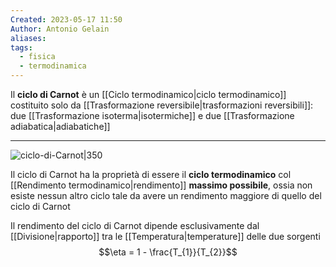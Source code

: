 ```yaml
---
Created: 2023-05-17 11:50
Author: Antonio Gelain
aliases: 
tags:
  - fisica
  - termodinamica
---
```


Il **ciclo di Carnot** è un [[Ciclo termodinamico|ciclo termodinamico]] costituito solo da [[Trasformazione reversibile|trasformazioni reversibili]]: due [[Trasformazione isoterma|isotermiche]] e due [[Trasformazione adiabatica|adiabatiche]]

---

![ciclo-di-Carnot|350](https://upload.wikimedia.org/wikipedia/commons/thumb/0/06/Carnot_cycle_p-V_diagram.svg/1024px-Carnot_cycle_p-V_diagram.svg.png)

Il ciclo di Carnot ha la proprietà di essere il **ciclo termodinamico** col [[Rendimento termodinamico|rendimento]] **massimo possibile**, ossia non esiste nessun altro ciclo tale da avere un rendimento maggiore di quello del ciclo di Carnot

Il rendimento del ciclo di Carnot dipende esclusivamente dal [[Divisione|rapporto]] tra le [[Temperatura|temperature]] delle due sorgenti
$$\eta = 1 - \frac{T_{1}}{T_{2}}$$